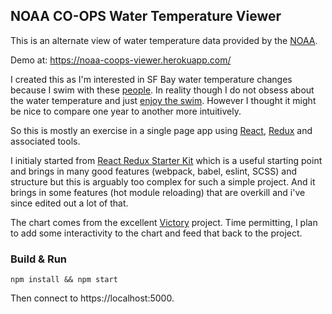 NOAA CO-OPS Water Temperature Viewer
------------------------------------

This is an alternate view of water temperature data provided by the [NOAA](http://tidesandcurrents.noaa.gov/map/).

Demo at:  https://noaa-coops-viewer.herokuapp.com/

I created this as I'm interested in SF Bay water temperature changes because I swim with these [people](http://www.dolphinclub.org/). In reality though I do not obsess about the water temperature and just [enjoy the swim](http://www.sfchronicle.com/thetake/article/Dolphin-Club-The-oldest-goats-in-the-bay-6762877.php). However I thought it might be nice to compare one year to another more intuitively.

So this is mostly an exercise in a single page app using [React](https://facebook.github.io/react/), [Redux](https://github.com/rackt/redux) and associated tools.

I initialy started from [React Redux Starter Kit](https://github.com/davezuko/react-redux-starter-kit) which is a useful starting point and brings in many good features (webpack, babel, eslint, SCSS) and structure but this is arguably too complex for such a simple project. And it brings in some features (hot module reloading) that are overkill and i've since edited out a lot of that.

The chart comes from the excellent [Victory](http://victory.formidable.com/) project. Time permitting, I plan to add some interactivity to the chart and feed that back to the project.

### Build & Run

`npm install && npm start`

Then connect to https://localhost:5000.
